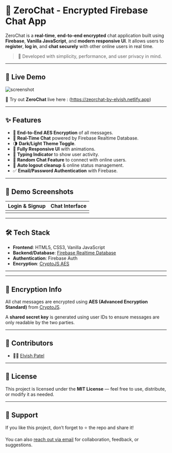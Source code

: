 # 🔐 ZeroChat - Encrypted Firebase Chat App

ZeroChat is a **real-time**, **end-to-end encrypted** chat application built using **Firebase**, **Vanilla JavaScript**, and **modern responsive UI**. It allows users to **register**, **log in**, and **chat securely** with other online users in real time.

> 🚀 Developed with simplicity, performance, and user privacy in mind.

---
## 🚀 Live Demo

![screenshot](https://github.com/user-attachments/assets/0cfb19d6-6f83-4816-a04e-1b4648291a22)

🔗 Try out **ZeroChat** live here : (https://zeorchat-by-elvish.netlify.app)

---
## ✨ Features

- 🔐 **End-to-End AES Encryption** of all messages.
- 🧠 **Real-Time Chat** powered by Firebase Realtime Database.
- 🌗 **Dark/Light Theme Toggle**.
- 📱 **Fully Responsive UI** with animations.
- 💬 **Typing Indicator** to show user activity.
- 🎲 **Random Chat Feature** to connect with online users.
- 🔄 **Auto logout cleanup** & online status management.
- ✅ **Email/Password Authentication** with Firebase.

---

## 📸 Demo Screenshots

| Login & Signup | Chat Interface |
|----------------|----------------|
|  |

---

## 🛠️ Tech Stack

- **Frontend**: HTML5, CSS3, Vanilla JavaScript
- **Backend/Database**: [Firebase Realtime Database](https://firebase.google.com/)
- **Authentication**: Firebase Auth
- **Encryption**: [CryptoJS AES](https://cryptojs.gitbook.io/docs/)

---

 ---

## 🔐 Encryption Info

All chat messages are encrypted using **AES (Advanced Encryption Standard)** from [CryptoJS](https://cryptojs.gitbook.io/docs/).

A **shared secret key** is generated using user IDs to ensure messages are only readable by the two parties.

---

## 🤝 Contributors

- 👨‍💻 [Elvish Patel](https://github.com/elvishpatel)

---

## 📃 License

This project is licensed under the **MIT License** — feel free to use, distribute, or modify it as needed.

---

## 💌 Support

If you like this project, don’t forget to ⭐ the repo and share it!

You can also [reach out via email](mailto:elvishpatel.dev@gmail.com) for collaboration, feedback, or suggestions.

